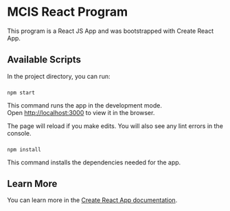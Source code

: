 # MCIS React Program
This program is a React JS App and was bootstrapped with Create React App.

## Available Scripts
In the project directory, you can run:

###
```
npm start

```

This command runs the app in the development mode.<br />
Open [http://localhost:3000](http://localhost:3000) to view it in the browser.

The page will reload if you make edits.
You will also see any lint errors in the console.
 
 ###
 ```
 npm install

 ```
 This command installs the dependencies needed for the app.<br />


## Learn More

You can learn more in the [Create React App documentation](https://facebook.github.io/create-react-app/docs/getting-started).
